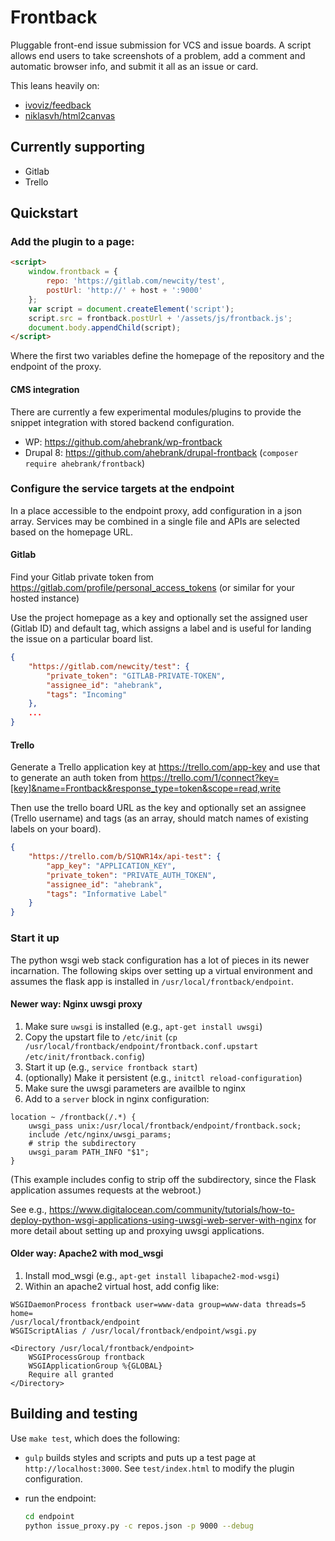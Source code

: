 # Frontback

Pluggable front-end issue submission for VCS and issue boards.  A script allows end users to take screenshots of a problem, add a comment and automatic browser info, and submit it all as an issue or card.

This leans heavily on:
- [ivoviz/feedback](https://github.com/ivoviz/feedback)
- [niklasvh/html2canvas](https://github.com/niklasvh/html2canvas)

## Currently supporting

- Gitlab
- Trello

## Quickstart

### Add the plugin to a page:

```html
<script>
	window.frontback = {
		repo: 'https://gitlab.com/newcity/test',
		postUrl: 'http://' + host + ':9000'
	};
	var script = document.createElement('script');
	script.src = frontback.postUrl + '/assets/js/frontback.js';
	document.body.appendChild(script);
</script>
```

Where the first two variables define the homepage of the repository and the endpoint of the proxy.

#### CMS integration

There are currently a few experimental modules/plugins to provide the snippet integration with stored backend configuration.

- WP: https://github.com/ahebrank/wp-frontback
- Drupal 8: https://github.com/ahebrank/drupal-frontback (`composer require ahebrank/frontback`)

### Configure the service targets at the endpoint

In a place accessible to the endpoint proxy, add configuration in a json array. Services may be combined in a single file and APIs are selected based on the homepage URL.

#### Gitlab

Find your Gitlab private token from https://gitlab.com/profile/personal_access_tokens (or similar for your hosted instance)

Use the project homepage as a key and optionally set the assigned user (Gitlab ID) and default tag, which assigns a label and is useful for landing the issue on a particular board list.

```json
{
    "https://gitlab.com/newcity/test": {
        "private_token": "GITLAB-PRIVATE-TOKEN",
        "assignee_id": "ahebrank",
        "tags": "Incoming"
    },
    ...
}
```

#### Trello

Generate a Trello application key at https://trello.com/app-key and use that to generate an auth token from https://trello.com/1/connect?key=[key]&name=Frontback&response_type=token&scope=read,write

Then use the trello board URL as the key and optionally set an assignee (Trello username) and tags (as an array, should match names of existing labels on your board).

```json
{
    "https://trello.com/b/S1QWR14x/api-test": {
        "app_key": "APPLICATION_KEY",
        "private_token": "PRIVATE_AUTH_TOKEN",
        "assignee_id": "ahebrank",
        "tags": "Informative Label"
    }
}
```

### Start it up

The python wsgi web stack configuration has a lot of pieces in its newer incarnation.
The following skips over setting up a virtual environment and assumes the flask app
is installed in `/usr/local/frontback/endpoint`.

#### Newer way: Nginx uwsgi proxy

1. Make sure `uwsgi` is installed (e.g., `apt-get install uwsgi`)
2. Copy the upstart file to `/etc/init` (`cp /usr/local/frontback/endpoint/frontback.conf.upstart /etc/init/frontback.config`)
3. Start it up (e.g., `service frontback start`)
4. (optionally) Make it persistent (e.g., `initctl reload-configuration`)
5. Make sure the uwsgi parameters are availble to nginx
6. Add to a `server` block in nginx configuration:

```
location ~ /frontback(/.*) {
    uwsgi_pass unix:/usr/local/frontback/endpoint/frontback.sock;
    include /etc/nginx/uwsgi_params;
    # strip the subdirectory
    uwsgi_param PATH_INFO "$1";
}
```

(This example includes config to strip off the subdirectory, since the Flask application assumes requests at the webroot.)

See e.g., https://www.digitalocean.com/community/tutorials/how-to-deploy-python-wsgi-applications-using-uwsgi-web-server-with-nginx for more detail about setting up and proxying uwsgi applications.

#### Older way: Apache2 with mod_wsgi

1. Install mod_wsgi (e.g., `apt-get install libapache2-mod-wsgi`)
2. Within an apache2 virtual host, add config like:

```
WSGIDaemonProcess frontback user=www-data group=www-data threads=5 home=
/usr/local/frontback/endpoint
WSGIScriptAlias / /usr/local/frontback/endpoint/wsgi.py

<Directory /usr/local/frontback/endpoint>
  	WSGIProcessGroup frontback
  	WSGIApplicationGroup %{GLOBAL}
    Require all granted
</Directory>
```


## Building and testing

Use `make test`, which does the following:

- `gulp` builds styles and scripts and puts up a test page at `http://localhost:3000`.  See `test/index.html` to modify the plugin configuration.

- run the endpoint:

    ```bash
    cd endpoint
    python issue_proxy.py -c repos.json -p 9000 --debug
    ```

